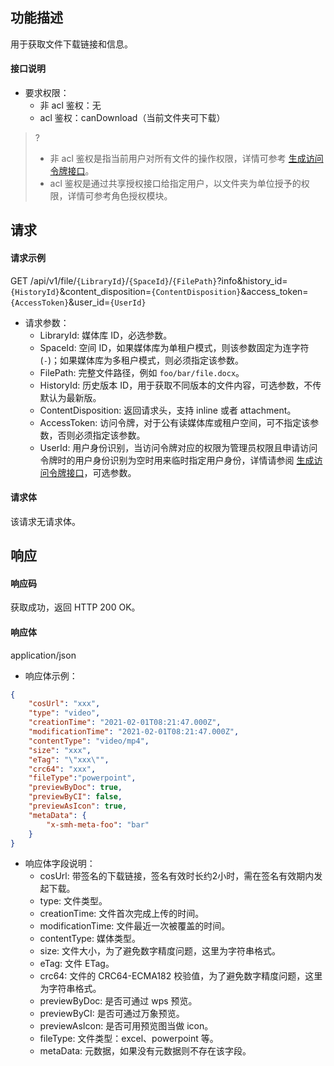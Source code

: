 ## 功能描述

用于获取文件下载链接和信息。

#### 接口说明

- 要求权限：
    - 非 acl 鉴权：无
    - acl 鉴权：canDownload（当前文件夹可下载）
>?
> - 非 acl 鉴权是指当前用户对所有文件的操作权限，详情可参考 [生成访问令牌接口](https://cloud.tencent.com/document/product/1339/71159)。
> - acl 鉴权是通过共享授权接口给指定用户，以文件夹为单位授予的权限，详情可参考角色授权模块。
> 

## 请求

#### 请求示例  

GET /api/v1/file/`{LibraryId}`/`{SpaceId}`/`{FilePath}`?info&history_id=`{HistoryId}`&content_disposition=`{ContentDisposition}`&access_token=`{AccessToken}`&user_id=`{UserId}`

- 请求参数：
    - LibraryId: 媒体库 ID，必选参数。
    - SpaceId: 空间 ID，如果媒体库为单租户模式，则该参数固定为连字符(`-`)；如果媒体库为多租户模式，则必须指定该参数。
    - FilePath: 完整文件路径，例如 `foo/bar/file.docx`。
    - HistoryId: 历史版本 ID，用于获取不同版本的文件内容，可选参数，不传默认为最新版。
    - ContentDisposition: 返回请求头，支持 inline 或者 attachment。
    - AccessToken: 访问令牌，对于公有读媒体库或租户空间，可不指定该参数，否则必须指定该参数。
    - UserId: 用户身份识别，当访问令牌对应的权限为管理员权限且申请访问令牌时的用户身份识别为空时用来临时指定用户身份，详情请参阅 [生成访问令牌接口](https://cloud.tencent.com/document/product/1339/71159)，可选参数。

#### 请求体

该请求无请求体。

## 响应

#### 响应码

获取成功，返回 HTTP 200 OK。

#### 响应体

application/json

- 响应体示例：

```json
{
    "cosUrl": "xxx",
    "type": "video",
    "creationTime": "2021-02-01T08:21:47.000Z",
    "modificationTime": "2021-02-01T08:21:47.000Z",
    "contentType": "video/mp4",
    "size": "xxx",
    "eTag": "\"xxx\"",
    "crc64": "xxx",
    "fileType":"powerpoint",
    "previewByDoc": true,
    "previewByCI": false,
    "previewAsIcon": true,
    "metaData": {
        "x-smh-meta-foo": "bar"
    }
}
```

- 响应体字段说明：
    - cosUrl: 带签名的下载链接，签名有效时长约2小时，需在签名有效期内发起下载。
    - type: 文件类型。
    - creationTime: 文件首次完成上传的时间。
    - modificationTime: 文件最近一次被覆盖的时间。
    - contentType: 媒体类型。
    - size: 文件大小，为了避免数字精度问题，这里为字符串格式。
    - eTag: 文件 ETag。
    - crc64: 文件的 CRC64-ECMA182 校验值，为了避免数字精度问题，这里为字符串格式。
    - previewByDoc: 是否可通过 wps 预览。
    - previewByCI: 是否可通过万象预览。
    - previewAsIcon: 是否可用预览图当做 icon。
    - fileType: 文件类型：excel、powerpoint 等。
    - metaData: 元数据，如果没有元数据则不存在该字段。
